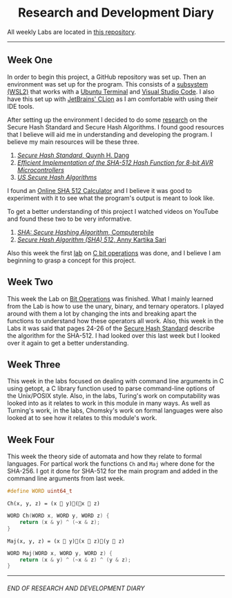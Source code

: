 <h1 align="center">Research and Development Diary</h1>

All weekly Labs are located in [this repository](https://github.com/johnshields/TOA-Labs).

***
## Week One
In order to begin this project, a GitHub repository was set up. Then an environment was set up for the program. This consists of a [subsystem (WSL2)](https://docs.microsoft.com/en-us/windows/wsl/install-win10#manual-installation-steps) that works with a [Ubuntu Terminal](https://www.microsoft.com/en-us/p/ubuntu/9nblggh4msv6?activetab=pivot:overviewtab) and [Visual Studio Code](https://code.visualstudio.com/). I also have this set up with [JetBrains' CLion](https://www.jetbrains.com/clion/download) as I am comfortable with using their IDE tools. 

After setting up the environment I decided to do some [research](https://github.com/johnshields/SHA512-Calculator/wiki/Research) on the Secure Hash Standard and Secure Hash Algorithms. I found good resources that I believe will aid me in understanding and developing the program. I believe my main resources will be these three. 
1. [*Secure Hash Standard*, Quynh H. Dang](https://www.nist.gov/publications/secure-hash-standard)
2. [*Efficient Implementation of the SHA-512 Hash Function for 8-bit AVR Microcontrollers*](https://core.ac.uk/download/pdf/186473296.pdf)
3. [*US Secure Hash Algorithms*](https://tools.ietf.org/pdf/rfc4634.pdf)

I found an [Online SHA 512 Calculator](https://emn178.github.io/online-tools/sha512.html) and I believe it was good to experiment with it to see what the program's output is meant to look like.

To get a better understanding of this project I watched videos on YouTube and found these two to be very informative.
1. [*SHA: Secure Hashing Algorithm*, Computerphile](https://www.youtube.com/watch?v=DMtFhACPnTY&ab_channel=Computerphile)
2. [*Secure Hash Algorithm (SHA) 512*, Anny Kartika Sari](https://www.youtube.com/watch?v=Q0MSYPlGHyo&t=372s&ab_channel=AnnyKartikaSari)

Also this week the first [lab](https://web.microsoftstream.com/video/9e7f870c-309e-43eb-805e-ea4e7ee719e1) on [C bit operations](https://github.com/johnshields/TOA-Labs/blob/main/bit_operations/main.c) was done, and I believe I am beginning to grasp a concept for this project.

## Week Two
This week the Lab on [Bit Operations](https://github.com/johnshields/TOA-Labs/blob/main/bit_operations/main.c) was finished. What I mainly learned from the Lab is how to use the unary, binary, and ternary operators. I played around with them a lot by changing the ints and breaking apart the functions to understand how these operators all work. Also, this week in the Labs it was said that pages 24-26 of the [Secure Hash Standard](https://nvlpubs.nist.gov/nistpubs/FIPS/NIST.FIPS.180-4.pdf) describe the algorithm for the SHA-512. I had looked over this last week but I looked over it again to get a better understanding. 

## Week Three
This week in the labs focused on dealing with command line arguments in C using getopt, a C library function used to parse command-line options of the Unix/POSIX style. Also, in the labs, Turing's work on computability was looked into as it relates to work in this module in many ways. As well as Turning's work, in the labs, Chomsky's work on formal languages were also looked at to see how it relates to this module's work.

## Week Four
This week the theory side of automata and how they relate to formal languages. For partical work the functions `Ch` and `Maj` where done for the SHA-256. I got it done for SHA-512 for the main program and added in the command line arguments from last week. 


```c
#define WORD uint64_t
```

`Ch(x, y, z) = (x  y)(x  z)`
```c
WORD Ch(WORD x, WORD y, WORD z) {
    return (x & y) ^ (~x & z);
}
```

`Maj(x, y, z) = (x  y)(x  z)(y  z)`
```c
WORD Maj(WORD x, WORD y, WORD z) {
    return (x & y) ^ (~x & z) ^ (y & z);
}
```

***
###### END OF RESEARCH AND DEVELOPMENT DIARY
